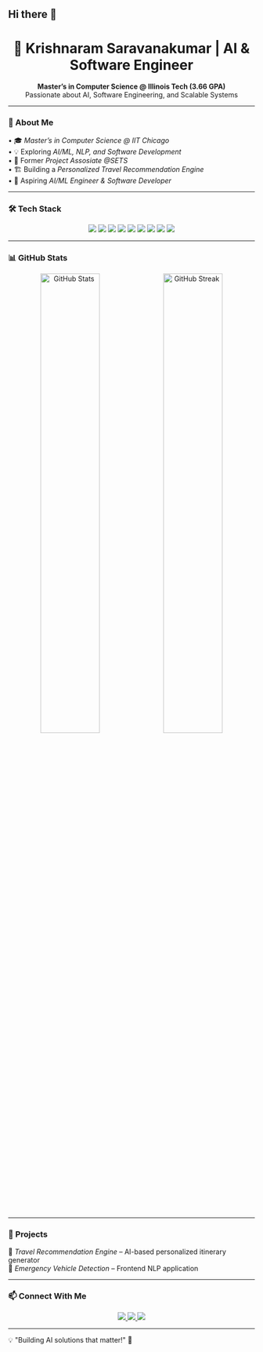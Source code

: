 ## Hi there 👋

<h1 align="center"> 
  🚀 Krishnaram Saravanakumar | AI & Software Engineer  
</h1>

<p align="center">
  <b>Master’s in Computer Science @ Illinois Tech (3.66 GPA) </b><br>
  Passionate about AI, Software Engineering, and Scalable Systems
</p>

---

### 🚀 About Me  
•⁠  ⁠🎓 *Master’s in Computer Science @ IIT Chicago*  
•⁠  ⁠💡 Exploring *AI/ML, NLP, and Software Development*  
•⁠  ⁠💼 Former *Project Assosiate @SETS*  
•⁠  ⁠🏗️ Building a *Personalized Travel Recommendation Engine*  
•⁠  ⁠🎯 Aspiring *AI/ML Engineer & Software Developer*  

---

### 🛠 Tech Stack  
<p align="center">
  <img src="https://img.shields.io/badge/Java-ED8B00?style=for-the-badge&logo=java&logoColor=white" />
  <img src="https://img.shields.io/badge/Python-3776AB?style=for-the-badge&logo=python&logoColor=white" />
  <img src="https://img.shields.io/badge/SQL-4479A1?style=for-the-badge&logo=mysql&logoColor=white" />
  
  <img src="https://img.shields.io/badge/Flask-000000?style=for-the-badge&logo=flask&logoColor=white" />
  <img src="https://img.shields.io/badge/FastAPI-009688?style=for-the-badge&logo=fastapi&logoColor=white" />
 

  <img src="https://img.shields.io/badge/TensorFlow-FF6F00?style=for-the-badge&logo=tensorflow&logoColor=white" />
  <img src="https://img.shields.io/badge/PyTorch-EE4C2C?style=for-the-badge&logo=pytorch&logoColor=white" />
  <img src="https://img.shields.io/badge/OpenAI-412991?style=for-the-badge&logo=openai&logoColor=white" />
 
 
  <img src="https://img.shields.io/badge/Git-F05032?style=for-the-badge&logo=git&logoColor=white" />
</p>

---

### 📊 GitHub Stats  
<p align="center">
  <img src="https://github-readme-stats.vercel.app/api?username=itzkrishnaram&show_icons=true&theme=radical" alt="GitHub Stats" width="49%" />
  <img src="https://github-readme-streak-stats.herokuapp.com/?user=itzkrishnaram&theme=radical" alt="GitHub Streak" width="49%" />
</p>

---

### 📌 Projects  
🔹 *Travel Recommendation Engine* – AI-based personalized itinerary generator  
🔹 *Emergency Vehicle Detection* – Frontend NLP application  
  

---

### 📫 Connect With Me  
<p align="center">
  <a href="https://www.linkedin.com/in/saravana19702001/">
    <img src="https://img.shields.io/badge/LinkedIn-0A66C2?style=for-the-badge&logo=linkedin&logoColor=white" />
  </a>
  <a href="https://github.com/itzkrishnaram">
    <img src="https://img.shields.io/badge/GitHub-181717?style=for-the-badge&logo=github&logoColor=white" />
  </a>
  <a href="your-portfolio-link-here">
    <img src="https://img.shields.io/badge/Portfolio-000000?style=for-the-badge&logo=firefox&logoColor=white" />
  </a>
</p>

---

💡 "Building AI solutions that matter!" 🚀
